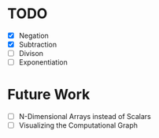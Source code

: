 # TODO

- [x] Negation
- [x] Subtraction
- [ ] Divison
- [ ] Exponentiation

# Future Work

- [ ] N-Dimensional Arrays instead of Scalars
- [ ] Visualizing the Computational Graph
